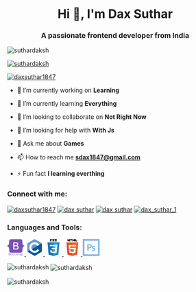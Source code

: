 <h1 align="center">Hi 👋, I'm Dax Suthar</h1>
<h3 align="center">A passionate frontend developer from India</h3>

<p align="left"> <img src="https://komarev.com/ghpvc/?username=suthardaksh&label=Profile%20views&color=0e75b6&style=flat" alt="suthardaksh" /> </p>

<p align="left"> <a href="https://github.com/ryo-ma/github-profile-trophy"><img src="https://github-profile-trophy.vercel.app/?username=suthardaksh" alt="suthardaksh" /></a> </p>

<p align="left"> <a href="https://twitter.com/daxsuthar1847" target="blank"><img src="https://img.shields.io/twitter/follow/daxsuthar1847?logo=twitter&style=for-the-badge" alt="daxsuthar1847" /></a> </p>

- 🔭 I’m currently working on **Learning**

- 🌱 I’m currently learning **Everything**

- 👯 I’m looking to collaborate on **Not Right Now**

- 🤝 I’m looking for help with **With Js**

- 💬 Ask me about **Games**

- 📫 How to reach me **sdax1847@gmail.com**

- ⚡ Fun fact **I learning everthing**

<h3 align="left">Connect with me:</h3>
<p align="left">
<a href="https://twitter.com/daxsuthar1847" target="blank"><img align="center" src="https://raw.githubusercontent.com/rahuldkjain/github-profile-readme-generator/master/src/images/icons/Social/twitter.svg" alt="daxsuthar1847" height="30" width="40" /></a>
<a href="https://linkedin.com/in/dax suthar" target="blank"><img align="center" src="https://raw.githubusercontent.com/rahuldkjain/github-profile-readme-generator/master/src/images/icons/Social/linked-in-alt.svg" alt="dax suthar" height="30" width="40" /></a>
<a href="https://fb.com/dax suthar" target="blank"><img align="center" src="https://raw.githubusercontent.com/rahuldkjain/github-profile-readme-generator/master/src/images/icons/Social/facebook.svg" alt="dax suthar" height="30" width="40" /></a>
<a href="https://instagram.com/dax_suthar_1" target="blank"><img align="center" src="https://raw.githubusercontent.com/rahuldkjain/github-profile-readme-generator/master/src/images/icons/Social/instagram.svg" alt="dax_suthar_1" height="30" width="40" /></a>
</p>

<h3 align="left">Languages and Tools:</h3>
<p align="left"> <a href="https://getbootstrap.com" target="_blank" rel="noreferrer"> <img src="https://raw.githubusercontent.com/devicons/devicon/master/icons/bootstrap/bootstrap-plain-wordmark.svg" alt="bootstrap" width="40" height="40"/> </a> <a href="https://www.cprogramming.com/" target="_blank" rel="noreferrer"> <img src="https://raw.githubusercontent.com/devicons/devicon/master/icons/c/c-original.svg" alt="c" width="40" height="40"/> </a> <a href="https://www.w3schools.com/css/" target="_blank" rel="noreferrer"> <img src="https://raw.githubusercontent.com/devicons/devicon/master/icons/css3/css3-original-wordmark.svg" alt="css3" width="40" height="40"/> </a> <a href="https://www.w3.org/html/" target="_blank" rel="noreferrer"> <img src="https://raw.githubusercontent.com/devicons/devicon/master/icons/html5/html5-original-wordmark.svg" alt="html5" width="40" height="40"/> </a> <a href="https://www.photoshop.com/en" target="_blank" rel="noreferrer"> <img src="https://raw.githubusercontent.com/devicons/devicon/master/icons/photoshop/photoshop-line.svg" alt="photoshop" width="40" height="40"/> </a> </p>

<p><img align="left" src="https://github-readme-stats.vercel.app/api/top-langs?username=suthardaksh&show_icons=true&locale=en&layout=compact" alt="suthardaksh" /></p>

<p>&nbsp;<img align="center" src="https://github-readme-stats.vercel.app/api?username=suthardaksh&show_icons=true&locale=en" alt="suthardaksh" /></p>

<p><img align="center" src="https://github-readme-streak-stats.herokuapp.com/?user=suthardaksh&" alt="suthardaksh" /></p>

